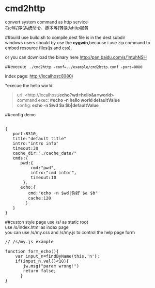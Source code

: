 cmd2http
=========
convert system command as http service  
将cli程序(系统命令、脚本等)转换为http服务  


##build
use build.sh to compile,dest file is in the dest subdir  
windows users should by use the <b>cygwin</b>,because i use zip command to embed resource files(js and css).  

or you can download the binary here <http://pan.baidu.com/s/1ntuhNSH>  

##execute
<code>
./cmd2http -conf=../example/cmd2http.conf -port=8080
</code>

index page: <http://localhost:8080/>  

*execue the hello world  
> url: <http://localhost/<b>echo?wd=hello&a=world></b>  
> command exec: #<b>echo -n hello world defaultValue</b>  
> config: <b>echo -n $wd $a $b|defaultValue </b>  


##config demo
<pre>    
{
   port:8310,
   title:"default title"
   intro:"intro info"
   timeout:30
   cache_dir:"./cache_data/"
   cmds:{
      pwd:{
          cmd:"pwd",
          intro:"cmd intor",
          timeout:10
       },
      echo:{
         cmd:"echo -n $wd|你好 $a $b"
         cache:120
        }
   }
}
</pre>

##custon style page
use /s/ as static root  
use /s/index.html as index page  
you can use /s/my.css and /s/my.js to control the help page form  


<pre>
// /s/my.js example

function form_echo(){
    var input_n=findByName(this,'n');
    if(input_n.val()&lt;10){
       jw.msg("param wrong!")
       return false;
      }
}
</pre>


